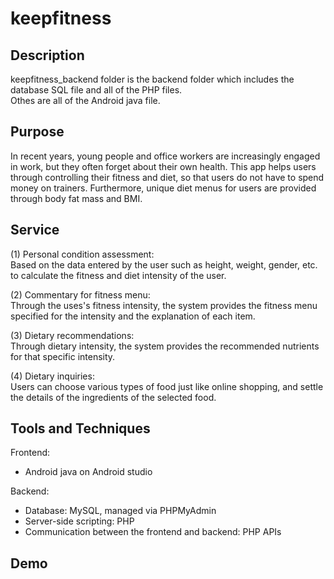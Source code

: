 # keepfitness

## Description
keepfitness_backend folder is the backend folder which includes the database SQL file and all of the PHP files.  
Othes are all of the Android java file.

## Purpose
In recent years, young people and office workers are increasingly engaged in work, but they often forget about their own health. This app helps users through controlling their fitness and diet, so that users do not have to spend money on trainers. Furthermore, unique diet menus for users are provided through body fat mass and BMI.

## Service
(1) Personal condition assessment:  
Based on the data entered by the user such as height, weight, gender, etc. to calculate the fitness and diet intensity of the user.

(2) Commentary for fitness menu:  
Through the uses's fitness intensity, the system provides the fitness menu specified for the intensity and the explanation of each item.

(3) Dietary recommendations:  
Through dietary intensity, the system provides the recommended nutrients for that specific intensity.

(4) Dietary inquiries:  
Users can choose various types of food just like online shopping, and settle the details of the ingredients of the selected food.

## Tools and Techniques
Frontend:
 - Android java on Android studio

Backend:
 - Database: MySQL, managed via PHPMyAdmin
 - Server-side scripting: PHP
 - Communication between the frontend and backend: PHP APIs

## Demo
